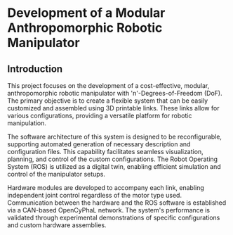 # Development of a Modular Anthropomorphic Robotic Manipulator

## Introduction

This project focuses on the development of a cost-effective, modular, anthropomorphic robotic manipulator with 'n'-Degrees-of-Freedom (DoF). The primary objective is to create a flexible system that can be easily customized and assembled using 3D printable links. These links allow for various configurations, providing a versatile platform for robotic manipulation.

The software architecture of this system is designed to be reconfigurable, supporting automated generation of necessary description and configuration files. This capability facilitates seamless visualization, planning, and control of the custom configurations. The Robot Operating System (ROS) is utilized as a digital twin, enabling efficient simulation and control of the manipulator setups.

Hardware modules are developed to accompany each link, enabling independent joint control regardless of the motor type used. Communication between the hardware and the ROS software is established via a CAN-based OpenCyPhaL network. The system's performance is validated through experimental demonstrations of specific configurations and custom hardware assemblies.
